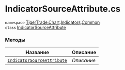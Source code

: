 
# IndicatorSourceAttribute.cs
`namespace` [TigerTrade.Chart](../../../../../TigerTrade.Chart.md).[Indicators](../../../../../TigerTrade.Chart/Indicators.md).[Common](../../../../../TigerTrade.Chart/Indicators/Common.md)  
    `class` [IndicatorSourceAttribute](../../IndicatorSourceAttribute.cs.md)

### Методы
| Название | Описание |
| --- | --- |
| [`IndicatorSourceAttribute`](./Методы/IndicatorSourceAttribute.md) | *Описание* |
